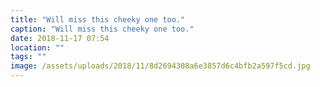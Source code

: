 ```yaml
---
title: "Will miss this cheeky one too."
caption: "Will miss this cheeky one too."
date: 2018-11-17 07:54
location: ""
tags: ""
image: /assets/uploads/2018/11/8d2694308a6e3857d6c4bfb2a597f5cd.jpg
---
```

